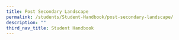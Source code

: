 ```yaml
---
title: Post Secondary Landscape
permalink: /students/Student-Handbook/post-secondary-landscape/
description: ""
third_nav_title: Student Handbook
---
```

